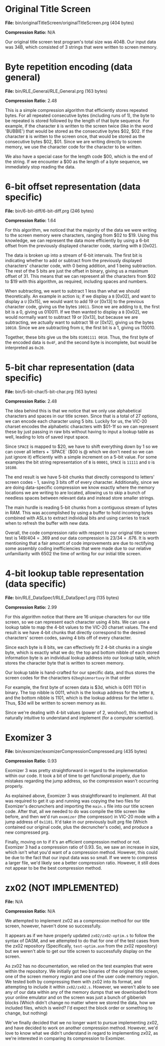 # Original Title Screen

**File:** bin/originalTitleScreen/originalTitleScreen.prg (404 bytes)

**Compression Ratio:** N/A

Our original title screen test program's total size was 404B. Our input data was
34B, which consisted of 3 strings that were written to screen memory.

# Byte repetition encoding (data general)

**File:** bin/RLE_General/RLE_General.prg (163 bytes)

**Compression Ratio:** 2.48

This is a simple compression algorithm that efficiently stores repeated bytes.  For all repeated consecutive bytes (including runs of 1), the byte to be repeated is stored followed by the length of that byte sequence.  For example, if the character `B` is written to the screen twice (like in the word 'BUBBIE') that would be stored as the consecutive bytes $02, $02.  If the character `B` is written to the screen once, that would be stored as the consecutive bytes $02, $01.  Since we are writing directly to screen memory, we use the character code for the character to be written.

We also have a special case for the length code $00, which is the end of the string.  If we encounter a $00 as the length of a byte sequence, we immediately stop reading the data.

# 6-bit offset representation (data specific)

**File:** bin/6-bit-diff/6-bit-diff.prg (246 bytes)

**Compression Ratio:** 1.64

For this algorithm, we noticed that the majority of the data we were writing to the screen memory were characters, ranging from $02 to $19.  Using this knowledge, we can represent the data more efficiently by using a 6-bit offset from the previously displayed character code, starting with `B` [0x02].

The data is broken up into a stream of 6-bit intervals.  The first bit is indicating whether to add or subtract from the previously displayed characters' character code, with 0 being addition, and 1 being subtraction.  The rest of the 5 bits are just the offset in binary, giving us a maximum offset of 31.  This means that we can represent all the characters from $02 to $19 with this algorithm, as required, including spaces and numbers.

When subtracting, we want to subtract 1 less than what we should theoretically.  An example in action is; if we display a `B` [0x02], and want to display a `U` [0x15], we would want to add 19 or [0x13] to the previous character code, giving us the bytes `10011`.  Since we are adding to `B`, the first bit is a 0, giving us 010011.  If we then wanted to display a `B` [0x02], we would normally want to subtract 19 or [0x13], but because we are subtracting, we actually want to subtract 18 or [0x12], giving us the bytes `10010`.  Since we are subtracting from `U`, the first bit is a 1, giving us 110010.

Together, these bits give us the bits `01001111 0010`.  Thus, the first byte of the encoded data is `0x4F`, and the second byte is incomplete, but would be interpreted as `0x20`.

# 5-bit char representation (data specific)

**File:** bin/5-bit-char/5-bit-char.prg (163 bytes)

**Compression Ratio:** 2.48

The idea behind this is that we notice that we only use alphabetical characters and spaces in our title screen. Since that is a total of 27 options, we can encode each character using 5 bits. Luckily for us, the VIC-20 charset encodes the alphabetic characters with $01-1f so we can represent these by just passing in raw bits without having to input a lookup table as well, leading to lots of saved input space.

Since `SPACE` is mapped to $20, we have to shift everything down by 1 so we can cover all letters + `SPACE` ($00 is @ which we don't need so we can just ignore it) efficiently with a simple increment on a 5-bit value. For some examples the bit string representation of `B` is `00001`, `SPACE` is `11111` and `U` is `10100`.

The end result is we have 5-bit chunks that directly correspond to letters' screen codes - 1, saving 3 bits off of every character. Additionally, since we are doing data-specific compression we know exactly where the memory locations we are writing to are located, allowing us to skip a bunch of needless spaces between relevant data and instead store smaller strings.

The main hurdle is reading 5-bit chunks from a contiguous stream of bytes in RAM. This was accomplished by using a buffer to hold incoming bytes combined with ASLs to extract individual bits and using carries to track when to refresh the buffer with new data.

Overall, the code compression ratio with respect to our original title screen test is 149/404 = .369 and our data compression is 23/34 = .676. It is worth mentioning that a fair amount of code improvements are due to rectifying some assembly coding inefficiencies that were made due to our relative unfamiliarity with 6502 the time of writing for our initial title screen.

# 4-bit lookup table representation (data specific)

**File:** bin/RLE_DataSpec1/RLE_DataSpec1.prg (135 bytes)

**Compression Ratio:** 2.99

For this algorithm notice that there are 16 unique characters for our title screen, so we can represent each character using 4 bits. We can use a lookup table to map the 4-bit values to the VIC-20 charset values. The end result is we have 4-bit chunks that directly correspond to the desired characters' screen codes, saving 4 bits off of every character.

Since each byte is 8 bits, we can effectively fit 2 4-bit chunks in a single byte, which is exactly what we do; the top and bottom nibble of each stored information byte is an individual lookup address into our lookup table, which stores the character byte that is written to screen memory.

Our lookup table is hand-crafted for our specific data, and thus stores the screen codes for the characters `02beghimnortuvy` in that order

For example, the first byte of screen data is $3d, which is 0011 1101 in binary. The top nibble is 0011, which is the lookup address for the letter `B`, and the bottom nibble is 1101, which is the lookup address for the letter `U`.  Thus, $3d will be written to screen memory as `BU`.

Since we're dealing with 4-bit values (power of 2, woohoo!), this method is naturally intuitive to understand and implement (for a computer scientist).

# Exomizer 3

**File:** bin/exomizer/exomizerCompressionCompressed.prg (435 bytes)

**Compression Ratio:** 0.93

Exomizer 3 was pretty straightforward in regard to the implementation within our code. It took a bit of time to get functional properly, due to mistakes regarding the jump address, so the compression wasn't occurring properly.

As explained above, Exomizer 3 was straightforward to implement. All that was required to get it up and running was copying the two files for Exomizer's decrunchers and importing the `main.s` file into our title screen code. After that, all we needed to do was compile the title screen like before, and then we'd run `exomizer` (the compressor) in VIC-20 mode with a jump address of `0x1101`. It'd take in our previously built prg file (Which contained our original code, plus the decruncher's code), and produce a new compressed prg.

Finally, moving on to if it's an efficient compression method or not. Exomizer 3 had a compression ratio of 0.93. So, we saw an increase in size, which isn't what you'd want of a compression method. However, this could be due to the fact that our input data was so small. If we were to compress a larger file, we'd likely see a better compression ratio. However, it still does not appear to be the best compression method.

# zx02 (NOT IMPLEMENTED)

**File:** N/A

**Compression Ratio:** N/A

We attempted to implement zx02 as a compression method for our title screen, however, haven't done so successfully. 

It appears as if we have properly updated `zx02/zx02-optim.s` to follow the syntax of DASM, and we attempted to do that for one of the test cases from the zx02 repository (Specifically, `test-optim.asm` from the zx02 repository) but we weren't able to get our title screen to successfully display on the screen.

As zx02 has no documentation, we relied on the test examples that were within the repository. We initially got two binaries of the original title screen, one of the screen memory region and one of the user code memory region. We tested both by compressing them with zx02 into its format, and attempting to include it within `zx02/zx02.s`. However, we weren't able to see any of our data within any of the memory dumps that we downloaded from your online emulator and on the screen was just a bunch of gibberish blocks (Which didn't change no matter where we stored the data, how we included files, which is weird? I'd expect the block order or something to change, but nothing)

We've finally decided that we no longer want to pursue implementing zx02, and have decided to work on another compression method. However, we'd love to know what we didn't understand in regard to implementing zx02, as we're interested in comparing its compression to Exomizer.